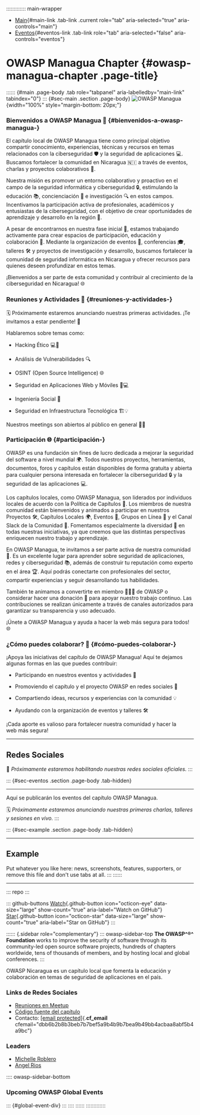 ::::::::::::: main-wrapper
- [Main](#div-main){#main-link .tab-link .current role="tab"
  aria-selected="true" aria-controls="main"}
- [Eventos](#div-eventos){#eventos-link .tab-link role="tab"
  aria-selected="false" aria-controls="eventos"}

# OWASP Managua Chapter {#owasp-managua-chapter .page-title}

:::::: {#main .page-body .tab role="tabpanel" aria-labelledby="main-link" tabindex="0"}
::: {#sec-main .section .page-body}
![OWASP
Managua](../assets/images/OWASP-Combination-mark-r.png){width="100%"
style="margin-bottom: 20px;"}

### Bienvenidos a OWASP Managua 🎉 {#bienvenidos-a-owasp-managua-}

El capítulo local de OWASP Managua tiene como principal objetivo
compartir conocimiento, experiencias, técnicas y recursos en temas
relacionados con la ciberseguridad 🛡 y la seguridad de aplicaciones 💻.
Buscamos fortalecer la comunidad en Nicaragua 🇳🇮 a través de eventos,
charlas y proyectos colaborativos 🤝.

Nuestra misión es promover un entorno colaborativo y proactivo en el
campo de la seguridad informática y ciberseguridad 🔒, estimulando la
educación 📚, concienciación 🧠 e investigación 🔍 en estos campos.
Incentivamos la participación activa de profesionales, académicos y
entusiastas de la ciberseguridad, con el objetivo de crear oportunidades
de aprendizaje y desarrollo en la región 🌱.

A pesar de encontrarnos en nuestra fase inicial 🚀, estamos trabajando
activamente para crear espacios de participación, educación y
colaboración 🤗. Mediante la organización de eventos 🎤, conferencias
🎓, talleres 🛠 y proyectos de investigación y desarrollo, buscamos
fortalecer la comunidad de seguridad informática en Nicaragua y ofrecer
recursos para quienes deseen profundizar en estos temas.

¡Bienvenidos a ser parte de esta comunidad y contribuir al crecimiento
de la ciberseguridad en Nicaragua! 🌐

### Reuniones y Actividades 📅 {#reuniones-y-actividades-}

🗓 Próximamente estaremos anunciando nuestras primeras actividades. ¡Te
invitamos a estar pendiente! 👀

Hablaremos sobre temas como:

- Hacking Ético 💻🔐

- Análisis de Vulnerabilidades 🔍

- OSINT (Open Source Intelligence) 🌐

- Seguridad en Aplicaciones Web y Móviles 📱💻

- Ingeniería Social 🧠

- Seguridad en Infraestructura Tecnológica 🏗💡

Nuestros meetings son abiertos al público en general 🚪🎉

### Participación 🌐 {#participación-}

OWASP es una fundación sin fines de lucro dedicada a mejorar la
seguridad del software a nivel mundial 🌍. Todos nuestros proyectos,
herramientas, documentos, foros y capítulos están disponibles de forma
gratuita y abierta para cualquier persona interesada en fortalecer la
ciberseguridad 🔒 y la seguridad de las aplicaciones 💻.

Los capítulos locales, como OWASP Managua, son liderados por individuos
locales de acuerdo con la Política de Capítulos 📜. Los miembros de
nuestra comunidad están bienvenidos y animados a participar en nuestros
Proyectos 🛠, Capítulos Locales 🌍, Eventos 🎉, Grupos en Línea 💬 y el
Canal Slack de la Comunidad 🔗. Fomentamos especialmente la diversidad
🌈 en todas nuestras iniciativas, ya que creemos que las distintas
perspectivas enriquecen nuestro trabajo y aprendizaje.

En OWASP Managua, te invitamos a ser parte activa de nuestra comunidad
💪. Es un excelente lugar para aprender sobre seguridad de aplicaciones,
redes y ciberseguridad 📚, además de construir tu reputación como
experto en el área 🏆. Aquí podrás conectarte con profesionales del
sector, compartir experiencias y seguir desarrollando tus habilidades.

También te animamos a convertirte en miembro 🧑‍🤝‍🧑 de OWASP o considerar
hacer una donación 💸 para apoyar nuestro trabajo continuo. Las
contribuciones se realizan únicamente a través de canales autorizados
para garantizar su transparencia y uso adecuado.

¡Únete a OWASP Managua y ayuda a hacer la web más segura para todos! 🌐

### ¿Cómo puedes colaborar? 🤝 {#cómo-puedes-colaborar-}

¡Apoya las iniciativas del capítulo de OWASP Managua! Aquí te dejamos
algunas formas en las que puedes contribuir:

- Participando en nuestros eventos y actividades 🎉

- Promoviendo el capítulo y el proyecto OWASP en redes sociales 📲

- Compartiendo ideas, recursos y experiencias con la comunidad 💡

- Ayudando con la organización de eventos y talleres 🛠

¡Cada aporte es valioso para fortalecer nuestra comunidad y hacer la
web más segura! 

------------------------------------------------------------------------

## Redes Sociales

📢 *Próximamente estaremos habilitando nuestras redes sociales
oficiales.*
:::

::: {#sec-eventos .section .page-body .tab-hidden}

------------------------------------------------------------------------

Aquí se publicarán los eventos del capítulo OWASP Managua.

🗓️ *Próximamente estaremos anunciando nuestras primeras charlas,
talleres y sesiones en vivo.*
:::

::: {#sec-example .section .page-body .tab-hidden}

------------------------------------------------------------------------

## Example

Put whatever you like here: news, screenshots, features, supporters, or
remove this file and don't use tabs at all.
:::
::::::

------------------------------------------------------------------------

::: repo
:::

::: github-buttons
[Watch](https://github.com/owasp/www-chapter-managua/subscription){.github-button
icon="octicon-eye" data-size="large" show-count="true"
aria-label="Watch on GitHub"}
[Star](https://github.com/owasp/www-chapter-managua){.github-button
icon="octicon-star" data-size="large" show-count="true"
aria-label="Star on GitHub"}
:::

:::::: {.sidebar role="complementary"}
::: owasp-sidebar-top
**The OWASP^®^ Foundation** works to improve the security of software
through its community-led open source software projects, hundreds of
chapters worldwide, tens of thousands of members, and by hosting local
and global conferences.
:::

OWASP Nicaragua es un capítulo local que fomenta la educación y
colaboración en temas de seguridad de aplicaciones en el país.

### Links de Redes Sociales

- [Reuniones en Meetup](#)
- [Código fuente del
  capítulo](https://github.com/OWASP/www-chapter-nicaragua)
- Contacto:
  [\[email protected\]](../cdn-cgi/l/email-protection.html){.__cf_email__
  cfemail="dbb6b2b8b3beb7b7bef5a9b4b9b7bea9b49bb4acbaa8abf5b4a9bc"}

### Leaders

- [Michelle
  Roblero](../cdn-cgi/l/email-protection.html#1a777379727f76767f34687578767f68755a756d7b696a3475687d)
- [Angel
  Rios](../cdn-cgi/l/email-protection.html#ff9e91989a93d18d96908cbf90889e8c8fd1908d98)

:::: owasp-sidebar-bottom
### Upcoming OWASP Global Events

::: {#global-event-div}
:::
::::
::::::
:::::::::::::
